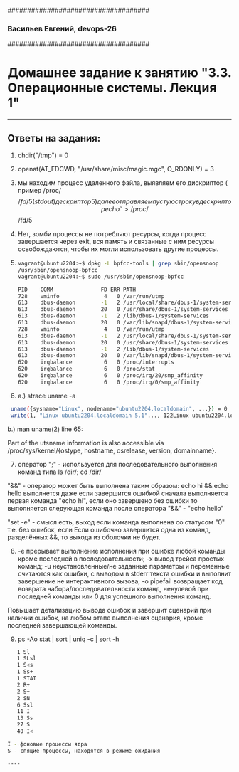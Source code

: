 ####################################
### Васильев Евгений,  devops-26
####################################


# Домашнее задание к занятию "3.3. Операционные системы. Лекция 1"

------

## Ответы на задания:

1. chdir("/tmp") = 0


2. openat(AT_FDCWD, "/usr/share/misc/magic.mgc", O_RDONLY) = 3
   

3. мы находим процесс удаленного файла, 
   выявляем его дискриптор ( пример /proc/$$/fd/5 (stdout) дескриптор 5)
   далее отправляем пустую строку в дескриптор echo ' ' > /proc/$$/fd/5

4. Нет, зомби процессы не потребляют ресурсы, когда процесс завершается через exit, вся память и связанные с ним ресурсы освобождаются, чтобы их могли использовать другие процессы.


5. ```bash 
   vagrant@ubuntu2204:~$ dpkg -L bpfcc-tools | grep sbin/opensnoop
   /usr/sbin/opensnoop-bpfcc
   vagrant@ubuntu2204:~$ sudo /usr/sbin/opensnoop-bpfcc
   
   PID    COMM               FD ERR PATH
   728    vminfo              4   0 /var/run/utmp
   613    dbus-daemon        -1   2 /usr/local/share/dbus-1/system-services
   613    dbus-daemon        20   0 /usr/share/dbus-1/system-services
   613    dbus-daemon        -1   2 /lib/dbus-1/system-services
   613    dbus-daemon        20   0 /var/lib/snapd/dbus-1/system-services/
   728    vminfo              4   0 /var/run/utmp
   613    dbus-daemon        -1   2 /usr/local/share/dbus-1/system-services
   613    dbus-daemon        20   0 /usr/share/dbus-1/system-services
   613    dbus-daemon        -1   2 /lib/dbus-1/system-services
   613    dbus-daemon        20   0 /var/lib/snapd/dbus-1/system-services/
   620    irqbalance          6   0 /proc/interrupts
   620    irqbalance          6   0 /proc/stat
   620    irqbalance          6   0 /proc/irq/20/smp_affinity
   620    irqbalance          6   0 /proc/irq/0/smp_affinity

6.  a.) strace uname -a

```bash
 uname({sysname="Linux", nodename="ubuntu2204.localdomain", ...}) = 0
 write(1, "Linux ubuntu2204.localdomain 5.1"..., 122Linux ubuntu2204.localdomain 5.15.0-41-generic #44-Ubuntu SMP Wed Jun 22 14:20:53 UTC 2022 x86_64 x86_64 x86_64 GNU/Linux 
```
b.) man uname(2) line 65:

Part of the utsname information is also accessible via /proc/sys/kernel/{ostype, hostname, osrelease, version, domainname}.

7. оператор ";" - используется для последовательного выполнения команд типа ls /dir/; cd /dir/ 

"&&" - оператор может быть выполнена таким образом: echo hi && echo hello выполнется даже если завершится ошибкой
сначала выполняется первая команда "echo hi", если оно завершено без ошибки то выполняется следующая команда после оператора "&&" - "echo hello" 

"set -e" - смысл есть, выход если команда выполнена со статусом "0" т.е. без ошибок, если Если ошибочно завершится одна из команд, разделённых &&, то выхода из оболочки не будет.


8. -e прерывает выполнение исполнения при ошибке любой команды кроме последней в последовательности;
-x вывод трейса простых команд;
-u неустановленные/не заданные параметры и переменные считаются как ошибки, с выводом в stderr текста ошибки и выполнит завершение не интерактивного вызова;
-o pipefail возвращает код возврата набора/последовательности команд, ненулевой при последней команды или 0 для успешного выполнения команд.

Повышает детализацию вывода ошибок и завершит сценарий при наличии ошибок, на любом этапе выполнения сценария, кроме последней завершающей команды.


9. ps -Ao stat  | sort | uniq -c | sort -h
```bash
   1 Sl
   1 SLsl
   1 S<s
   1 Ss+
   1 STAT
   2 R+
   2 S+
   2 SN
   6 Ssl
   11 I
   13 Ss
   27 S
   40 I<

I - фоновые процессы ядра
S - спящие процессы, находятся в режиме ожидания

----

